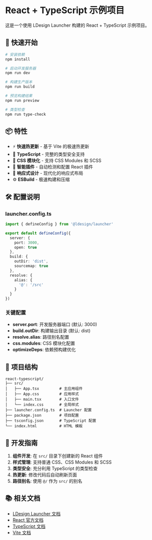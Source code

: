 # React + TypeScript 示例项目

这是一个使用 LDesign Launcher 构建的 React + TypeScript 示例项目。

## 🚀 快速开始

```bash
# 安装依赖
npm install

# 启动开发服务器
npm run dev

# 构建生产版本
npm run build

# 预览构建结果
npm run preview

# 类型检查
npm run type-check
```

## 📦 特性

- ⚡ **快速热更新** - 基于 Vite 的极速热更新
- 📘 **TypeScript** - 完整的类型安全支持
- 🎨 **CSS 模块化** - 支持 CSS Modules 和 SCSS
- 🔧 **智能插件** - 自动检测和配置 React 插件
- 📱 **响应式设计** - 现代化的响应式布局
- ⚙️ **ESBuild** - 极速构建和压缩

## 🛠️ 配置说明

### launcher.config.ts

```typescript
import { defineConfig } from '@ldesign/launcher'

export default defineConfig({
  server: {
    port: 3000,
    open: true
  },
  build: {
    outDir: 'dist',
    sourcemap: true
  },
  resolve: {
    alias: {
      '@': '/src'
    }
  }
})
```

### 关键配置

- **server.port**: 开发服务器端口 (默认: 3000)
- **build.outDir**: 构建输出目录 (默认: dist)
- **resolve.alias**: 路径别名配置
- **css.modules**: CSS 模块化配置
- **optimizeDeps**: 依赖预构建优化

## 📁 项目结构

```
react-typescript/
├── src/
│   ├── App.tsx         # 主应用组件
│   ├── App.css         # 应用样式
│   ├── main.tsx        # 入口文件
│   └── index.css       # 全局样式
├── launcher.config.ts  # Launcher 配置
├── package.json        # 项目配置
├── tsconfig.json       # TypeScript 配置
└── index.html          # HTML 模板
```

## 🎯 开发指南

1. **组件开发**: 在 `src/` 目录下创建新的 React 组件
2. **样式管理**: 支持普通 CSS、CSS Modules 和 SCSS
3. **类型安全**: 充分利用 TypeScript 的类型检查
4. **热更新**: 修改代码后自动刷新页面
5. **路径别名**: 使用 `@/` 作为 `src/` 的别名

## 📚 相关文档

- [LDesign Launcher 文档](../../docs/)
- [React 官方文档](https://react.dev/)
- [TypeScript 文档](https://www.typescriptlang.org/)
- [Vite 文档](https://vitejs.dev/)
